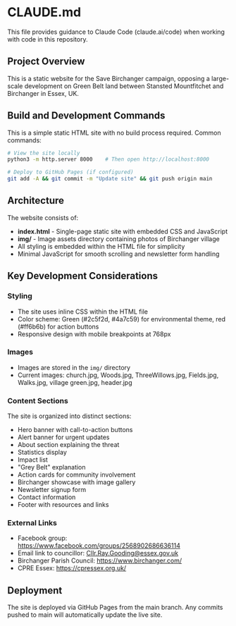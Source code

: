 # CLAUDE.md

This file provides guidance to Claude Code (claude.ai/code) when working with code in this repository.

## Project Overview

This is a static website for the Save Birchanger campaign, opposing a large-scale development on Green Belt land between Stansted Mountfitchet and Birchanger in Essex, UK.

## Build and Development Commands

This is a simple static HTML site with no build process required. Common commands:

```bash
# View the site locally
python3 -m http.server 8000    # Then open http://localhost:8000

# Deploy to GitHub Pages (if configured)
git add -A && git commit -m "Update site" && git push origin main
```

## Architecture

The website consists of:
- **index.html** - Single-page static site with embedded CSS and JavaScript
- **img/** - Image assets directory containing photos of Birchanger village
- All styling is embedded within the HTML file for simplicity
- Minimal JavaScript for smooth scrolling and newsletter form handling

## Key Development Considerations

### Styling
- The site uses inline CSS within the HTML file
- Color scheme: Green (#2c5f2d, #4a7c59) for environmental theme, red (#ff6b6b) for action buttons
- Responsive design with mobile breakpoints at 768px

### Images
- Images are stored in the `img/` directory
- Current images: church.jpg, Woods.jpg, ThreeWillows.jpg, Fields.jpg, Walks.jpg, village green.jpg, header.jpg

### Content Sections
The site is organized into distinct sections:
- Hero banner with call-to-action buttons
- Alert banner for urgent updates
- About section explaining the threat
- Statistics display
- Impact list
- "Grey Belt" explanation
- Action cards for community involvement
- Birchanger showcase with image gallery
- Newsletter signup form
- Contact information
- Footer with resources and links

### External Links
- Facebook group: https://www.facebook.com/groups/2568902686636114
- Email link to councillor: Cllr.Ray.Gooding@essex.gov.uk
- Birchanger Parish Council: https://www.birchanger.com/
- CPRE Essex: https://cpressex.org.uk/

## Deployment

The site is deployed via GitHub Pages from the main branch. Any commits pushed to main will automatically update the live site.
